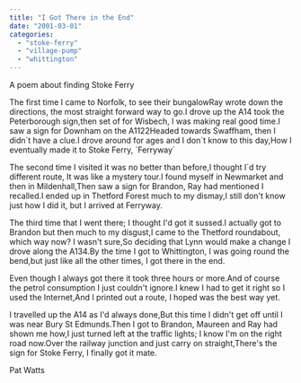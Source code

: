 ```yaml
---
title: "I Got There in the End"
date: "2001-03-01"
categories: 
  - "stoke-ferry"
  - "village-pump"
  - "whittington"
---
```


A poem about finding Stoke Ferry

The first time I came to Norfolk, to see their bungalowRay wrote down the directions, the most straight forward way to go.I drove up the A14 took the Peterborough sign,then set of for Wisbech, I was making real good time.I saw a sign for Downham on the A1122Headed towards Swaffham, then I didn\`t have a clue.I drove around for ages and I don\`t know to this day,How I eventually made it to Stoke Ferry, \`Ferryway\`

The second time I visited it was no better than before,I thought I\`d try different route, It was like a mystery tour.I found myself in Newmarket and then in Mildenhall,Then saw a sign for Brandon, Ray had mentioned I recalled.I ended up in Thetford Forest much to my dismay,I still don't know just how I did it, but I arrived at Ferryway.

The third time that I went there; I thought I'd got it sussed.I actually got to Brandon but then much to my disgust,I came to the Thetford roundabout, which way now? I wasn't sure,So deciding that Lynn would make a change I drove along the A134.By the time I got to Whittington, I was going round the bend,but just like all the other times, I got there in the end.

Even though I always got there it took three hours or more.And of course the petrol consumption I just couldn't ignore.I knew I had to get it right so I used the Internet,And I printed out a route, I hoped was the best way yet.

I travelled up the A14 as I'd always done,But this time I didn't get off until I was near Bury St Edmunds.Then I got to Brandon, Maureen and Ray had shown me how,I just turned left at the traffic lights; I know I'm on the right road now.Over the railway junction and just carry on straight,There's the sign for Stoke Ferry, I finally got it mate.

Pat Watts
